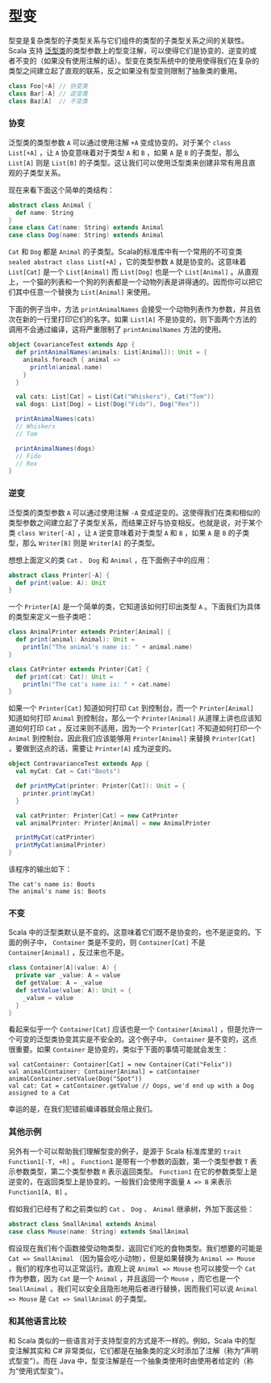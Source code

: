 # 型变

型变是复杂类型的子类型关系与它们组件的类型的子类型关系之间的关联性。Scala 支持 [泛型类](generic-classes.md)的类型参数上的型变注解，可以使得它们是协变的、逆变的或者不变的（如果没有使用注解的话）。型变在类型系统中的使用使得我们在复杂的类型之间建立起了直观的联系，反之如果没有型变则限制了抽象类的重用。

```scala
class Foo[+A] // 协变类
class Bar[-A] // 逆变类
class Baz[A]  // 不变类
```

### 协变

泛型类的类型参数 `A` 可以通过使用注解 `+A` 变成协变的。对于某个 `class List[+A]` ，让 `A` 协变意味着对于类型 `A` 和 `B` ，如果 `A` 是 `B` 的子类型，那么 `List[A]` 则是 `List[B]` 的子类型。这让我们可以使用泛型类来创建非常有用且直观的子类型关系。

现在来看下面这个简单的类结构：

```scala
abstract class Animal {
  def name: String
}
case class Cat(name: String) extends Animal
case class Dog(name: String) extends Animal
```

`Cat` 和 `Dog` 都是 `Animal` 的子类型。Scala的标准库中有一个常用的不可变类 `sealed abstract class List[+A]` ，它的类型参数 `A` 就是协变的。这意味着 `List[Cat]` 是一个 `List[Animal]` 而 `List[Dog]` 也是一个 `List[Animal]` 。从直观上，一个猫的列表和一个狗的列表都是一个动物列表是讲得通的。因而你可以把它们其中任意一个替换为 `List[Animal]` 来使用。

下面的例子当中，方法 `printAnimalNames` 会接受一个动物列表作为参数，并且依次在新的一行里打印它们的名字。如果 `List[A]` 不是协变的，则下面两个方法的调用不会通过编译，这将严重限制了 `printAnimalNames` 方法的使用。

```scala
object CovarianceTest extends App {
  def printAnimalNames(animals: List[Animal]): Unit = {
    animals.foreach { animal =>
      println(animal.name)
    }
  }

  val cats: List[Cat] = List(Cat("Whiskers"), Cat("Tom"))
  val dogs: List[Dog] = List(Dog("Fido"), Dog("Rex"))

  printAnimalNames(cats)
  // Whiskers
  // Tom

  printAnimalNames(dogs)
  // Fido
  // Rex
}
```

### 逆变

泛型类的类型参数 `A` 可以通过使用注解 `-A` 变成逆变的。这使得我们在类和相似的类型参数之间建立起了子类型关系，而结果正好与协变相反。也就是说，对于某个类 `class Writer[-A]` ，让 `A` 逆变意味着对于类型 `A` 和 `B` ，如果 `A` 是 `B` 的子类型，那么 `Writer[B]` 则是 `Writer[A]` 的子类型。

想想上面定义的类 `Cat` 、 `Dog` 和 `Animal` ，在下面例子中的应用：

```scala
abstract class Printer[-A] {
  def print(value: A): Unit
}
```

一个 `Printer[A]` 是一个简单的类，它知道该如何打印出类型 `A` 。下面我们为具体的类型来定义一些子类吧：

```scala
class AnimalPrinter extends Printer[Animal] {
  def print(animal: Animal): Unit =
    println("The animal's name is: " + animal.name)
}

class CatPrinter extends Printer[Cat] {
  def print(cat: Cat): Unit =
    println("The cat's name is: " + cat.name)
}
```

如果一个 `Printer[Cat]` 知道如何打印 `Cat` 到控制台，而一个 `Printer[Animal]` 知道如何打印 `Animal` 到控制台，那么一个 `Printer[Animal]` 从道理上讲也应该知道如何打印 `Cat` 。反过来则不适用，因为一个 `Printer[Cat]` 不知道如何打印一个 `Animal` 到控制台。因此我们应该能够用 `Printer[Animal]` 来替换 `Printer[Cat]` ，要做到这点的话，需要让 `Printer[A]` 成为逆变的。

```scala
object ContravarianceTest extends App {
  val myCat: Cat = Cat("Boots")

  def printMyCat(printer: Printer[Cat]): Unit = {
    printer.print(myCat)
  }

  val catPrinter: Printer[Cat] = new CatPrinter
  val animalPrinter: Printer[Animal] = new AnimalPrinter

  printMyCat(catPrinter)
  printMyCat(animalPrinter)
}
```

该程序的输出如下：

```
The cat's name is: Boots
The animal's name is: Boots
```

### 不变

Scala 中的泛型类默认是不变的。这意味着它们既不是协变的，也不是逆变的。下面的例子中， `Container` 类是不变的，则 `Container[Cat]` 不是 `Container[Animal]` ，反过来也不是。

```scala
class Container[A](value: A) {
  private var _value: A = value
  def getValue: A = _value
  def setValue(value: A): Unit = {
    _value = value
  }
}
```

看起来似乎一个 `Container[Cat]` 应该也是一个 `Container[Animal]` ，但是允许一个可变的泛型类协变其实是不安全的。这个例子中， `Container` 是不变的，这点很重要。如果 `Container` 是协变的，类似于下面的事情可能就会发生：

```
val catContainer: Container[Cat] = new Container(Cat("Felix"))
val animalContainer: Container[Animal] = catContainer
animalContainer.setValue(Dog("Spot"))
val cat: Cat = catContainer.getValue // Oops, we'd end up with a Dog assigned to a Cat
```

幸运的是，在我们犯错前编译器就会阻止我们。

### 其他示例

另外有一个可以帮助我们理解型变的例子，是源于 Scala 标准库里的 `trait Function1[-T, +R]` 。 `Function1` 是带有一个参数的函数，第一个类型参数 `T` 表示参数类型，第二个类型参数 `R` 表示返回类型。 `Function1` 在它的参数类型上是逆变的，在返回类型上是协变的。一般我们会使用字面量 `A => B` 来表示 `Function1[A, B]` 。

假如我们已经有了和之前类似的 `Cat` 、 `Dog` 、 `Animal` 继承树，外加下面这些：

```scala
abstract class SmallAnimal extends Animal
case class Mouse(name: String) extends SmallAnimal
```

假设现在我们有个函数接受动物类型，返回它们吃的食物类型。我们想要的可能是 `Cat => SmallAnimal` （因为猫会吃小动物），但是如果替换为 `Animal => Mouse` ，我们的程序也可以正常运行。直观上说 `Animal => Mouse` 也可以接受一个 `Cat` 作为参数，因为 `Cat` 是一个 `Animal` ，并且返回一个 `Mouse` ，而它也是一个 `SmallAnimal` 。我们可以安全且隐形地用后者进行替换，因而我们可以说 `Animal => Mouse` 是 `Cat => SmallAnimal` 的子类型。

### 和其他语言比较

和 Scala 类似的一些语言对于支持型变的方式是不一样的。例如，Scala 中的型变注解其实和 C# 非常类似，它们都是在抽象类的定义时添加了注解（称为“声明式型变”）。而在 Java 中，型变注解是在一个抽象类使用时由使用者给定的（称为“使用式型变”）。
